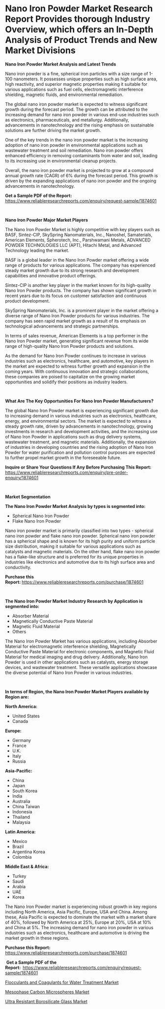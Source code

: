 <p><h1>Nano Iron Powder Market Research Report Provides thorough Industry Overview, which offers an In-Depth Analysis of Product Trends and New Market Divisions</h1></p><p><strong>Nano Iron Powder Market Analysis and Latest Trends</strong></p>
<p><p>Nano iron powder is a fine, spherical iron particles with a size range of 1-100 nanometers. It possesses unique properties such as high surface area, high reactivity, and superior magnetic properties making it suitable for various applications such as fuel cells, electromagnetic interference shielding, magnetic fluids, and environmental remediation.</p><p>The global nano iron powder market is expected to witness significant growth during the forecast period. The growth can be attributed to the increasing demand for nano iron powder in various end-use industries such as electronics, pharmaceuticals, and metallurgy. Additionally, advancements in nanotechnology and the rising emphasis on sustainable solutions are further driving the market growth.</p><p>One of the key trends in the nano iron powder market is the increasing adoption of nano iron powder in environmental applications such as wastewater treatment and soil remediation. Nano iron powder offers enhanced efficiency in removing contaminants from water and soil, leading to its increasing use in environmental cleanup projects.</p><p>Overall, the nano iron powder market is projected to grow at a compound annual growth rate (CAGR) of 6% during the forecast period. This growth is driven by the expanding applications of nano iron powder and the ongoing advancements in nanotechnology.</p></p>
<p><strong>Get a Sample PDF of the Report:&nbsp;</strong> <a href="https://www.reliableresearchreports.com/enquiry/request-sample/1874601">https://www.reliableresearchreports.com/enquiry/request-sample/1874601</a></p>
<p>&nbsp;</p>
<p><strong>Nano Iron Powder Major Market Players</strong></p>
<p><p>The Nano Iron Powder Market is highly competitive with key players such as BASF, Sintez-CIP, SkySpring Nanomaterials, Inc., Nanoshel, Samaterials, American Elements, Spherotech, Inc., Parshwamani Metals, ADVANCED POWDER TECHNOLOGIES LLC (APT), Hitachi Metal, and Advanced Technology leading the market.</p><p>BASF is a global leader in the Nano Iron Powder market offering a wide range of products for various applications. The company has experienced steady market growth due to its strong research and development capabilities and innovative product offerings.</p><p>Sintez-CIP is another key player in the market known for its high-quality Nano Iron Powder products. The company has shown significant growth in recent years due to its focus on customer satisfaction and continuous product development.</p><p>SkySpring Nanomaterials, Inc. is a prominent player in the market offering a diverse range of Nano Iron Powder products for various industries. The company has seen rapid market growth as a result of its emphasis on technological advancements and strategic partnerships.</p><p>In terms of sales revenue, American Elements is a top performer in the Nano Iron Powder market, generating significant revenue from its wide range of high-quality Nano Iron Powder products and solutions.</p><p>As the demand for Nano Iron Powder continues to increase in various industries such as electronics, healthcare, and automotive, key players in the market are expected to witness further growth and expansion in the coming years. With continuous innovation and strategic collaborations, these companies are poised to capitalize on the growing market opportunities and solidify their positions as industry leaders.</p></p>
<p>&nbsp;</p>
<p><strong>What Are The Key Opportunities For Nano Iron Powder Manufacturers?</strong></p>
<p><p>The global Nano Iron Powder market is experiencing significant growth due to increasing demand in various industries such as electronics, healthcare, energy, and environmental sectors. The market is expected to witness a steady growth rate, driven by advancements in nanotechnology, growing investments in research and development activities, and the increasing use of Nano Iron Powder in applications such as drug delivery systems, wastewater treatment, and magnetic materials. Additionally, the expansion of industries in developing countries and the rising adoption of Nano Iron Powder for water purification and pollution control purposes are expected to further propel market growth in the foreseeable future.</p></p>
<p><strong>Inquire or Share Your Questions If Any Before Purchasing This Report:</strong> <a href="https://www.reliableresearchreports.com/enquiry/pre-order-enquiry/1874601">https://www.reliableresearchreports.com/enquiry/pre-order-enquiry/1874601</a></p>
<p>&nbsp;</p>
<p><strong>Market Segmentation</strong></p>
<p><strong>The Nano Iron Powder Market Analysis by types is segmented into:</strong></p>
<p><ul><li>Spherical Nano Iron Powder</li><li>Flake Nano Iron Powder</li></ul></p>
<p><p>Nano iron powder market is primarily classified into two types - spherical nano iron powder and flake nano iron powder. Spherical nano iron powder has a spherical shape and is known for its high purity and uniform particle size distribution, making it suitable for various applications such as catalysts and magnetic materials. On the other hand, flake nano iron powder has a flake-like structure and is preferred for its unique properties in industries like electronics and automotive due to its high surface area and conductivity.</p></p>
<p><strong>Purchase this Report:&nbsp;</strong><a href="https://www.reliableresearchreports.com/purchase/1874601">https://www.reliableresearchreports.com/purchase/1874601</a></p>
<p>&nbsp;</p>
<p><strong>The Nano Iron Powder Market Industry Research by Application is segmented into:</strong></p>
<p><ul><li>Absorber Material</li><li>Magnetically Conductive Paste Material</li><li>Magnetic Fluid Material</li><li>Others</li></ul></p>
<p><p>The Nano Iron Powder Market has various applications, including Absorber Material for electromagnetic interference shielding, Magnetically Conductive Paste Material for electronic components, and Magnetic Fluid Material for medical imaging and drug delivery. Additionally, Nano Iron Powder is used in other applications such as catalysts, energy storage devices, and wastewater treatment. These versatile applications showcase the diverse potential of Nano Iron Powder in various industries.</p></p>
<p>&nbsp;</p>
<p><strong>In terms of Region, the Nano Iron Powder Market Players available by Region are:</strong></p>
<p>
    <p> <strong> North America: </strong>
        <ul>
            <li>United States</li>
            <li>Canada</li>
        </ul>
        </p> 
    <p> <strong> Europe: </strong>
        <ul>
            <li>Germany</li>
            <li>France</li>
            <li>U.K.</li>
            <li>Italy</li>
            <li>Russia</li>
        </ul>
        </p> 
    <p> <strong> Asia-Pacific: </strong>
        <ul>
            <li>China</li>
            <li>Japan</li>
            <li>South Korea</li>
            <li>India</li>
            <li>Australia</li>
            <li>China Taiwan</li>
            <li>Indonesia</li>
            <li>Thailand</li>
            <li>Malaysia</li>
        </ul>
        </p> 
    <p> <strong> Latin America: </strong>
        <ul>
            <li>Mexico</li>
            <li>Brazil</li>
            <li>Argentina Korea</li>
            <li>Colombia</li>
        </ul>
        </p> 
    <p> <strong> Middle East & Africa: </strong>
        <ul>
            <li>Turkey</li>
            <li>Saudi</li>
            <li>Arabia</li>
            <li>UAE</li>
            <li>Korea</li>
        </ul>
    </p>
    </p>
<p><p>The Nano Iron Powder market is experiencing robust growth in key regions including North America, Asia Pacific, Europe, USA and China. Among these, Asia Pacific is expected to dominate the market with a market share of 40%, followed by North America at 25%, Europe at 20%, USA at 10% and China at 5%. The increasing demand for nano iron powder in various industries such as electronics, healthcare and automotive is driving the market growth in these regions.</p></p>
<p><strong>Purchase this Report: </strong><a href="https://www.reliableresearchreports.com/purchase/1874601">https://www.reliableresearchreports.com/purchase/1874601</a></p>
<p>&nbsp;<strong>Get a Sample PDF of the Report:&nbsp;&nbsp;</strong><a href="https://www.reliableresearchreports.com/enquiry/request-sample/1874601">https://www.reliableresearchreports.com/enquiry/request-sample/1874601</a></p>
<p><strong></strong></p>
<p><p><a href="https://github.com/johnbach50/Market-Research-Report-List-2/blob/main/flocculants-and-coagulants-for-water-treatment-market.md">Flocculants and Coagulants for Water Treatment Market</a></p><p><a href="https://github.com/pjcfca/Market-Research-Report-List-1/blob/main/mesophase-carbon-microspheres-market.md">Mesophase Carbon Microspheres Market</a></p><p><a href="https://github.com/wusalecollins540tpqoz/Market-Research-Report-List-1/blob/main/ultra-resistant-borosilicate-glass-market.md">Ultra Resistant Borosilicate Glass Market</a></p></p>